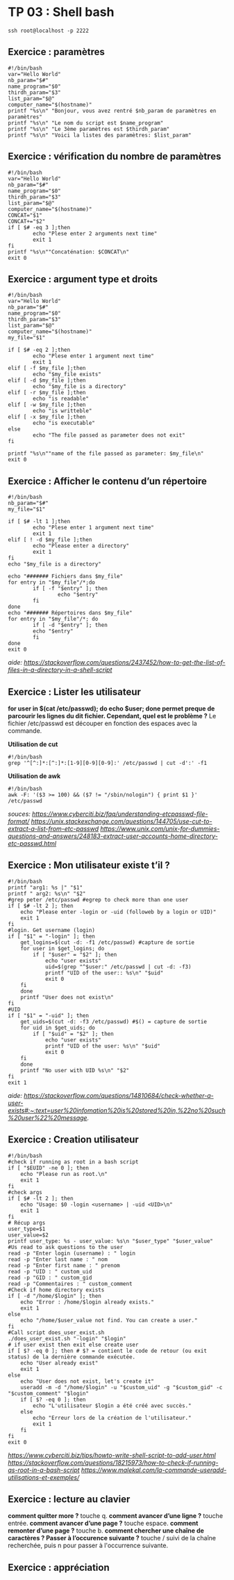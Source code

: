 # TP 03 : Shell bash
```
ssh root@localhost -p 2222
```
## Exercice : paramètres
```
#!/bin/bash
var="Hello World"
nb_param="$#"
name_program="$0"
thirdh_param="$3"
list_param="$@"
computer_name="$(hostname)"
printf "%s\n" "Bonjour, vous avez rentré $nb_param de paramètres en paramètres"
printf "%s\n" "Le nom du script est $name_program"
printf "%s\n" "Le 3ème paramètres est $thirdh_param"
printf "%s\n" "Voici la listes des paramètres: $list_param"
```
## Exercice : vérification du nombre de paramètres
```
#!/bin/bash
var="Hello World"
nb_param="$#"
name_program="$0"
thirdh_param="$3"
list_param="$@"
computer_name="$(hostname)"
CONCAT="$1"
CONCAT+="$2"
if [ $# -eq 3 ];then
        echo "Plese enter 2 arguments next time"
        exit 1
fi
printf "%s\n""Concaténation: $CONCAT\n"
exit 0
```
## Exercice : argument type et droits
```
#!/bin/bash
var="Hello World"
nb_param="$#"
name_program="$0"
thirdh_param="$3"
list_param="$@"
computer_name="$(hostname)"
my_file="$1"

if [ $# -eq 2 ];then
        echo "Plese enter 1 argument next time"
        exit 1
elif [ -f $my_file ];then
        echo "$my_file exists"
elif [ -d $my_file ];then
        echo "$my_file is a directory"
elif [ -r $my_file ];then
        echo "is readable"
elif [ -w $my_file ];then
        echo "is writteble"
elif [ -x $my_file ];then
        echo "is executable"
else
        echo "The file passed as parameter does not exit"
fi

printf "%s\n""name of the file passed as parameter: $my_file\n"
exit 0
```
## Exercice : Afficher le contenu d’un répertoire
```
#!/bin/bash
nb_param="$#"
my_file="$1"

if [ $# -lt 1 ];then
        echo "Plese enter 1 argument next time"
        exit 1
elif [ ! -d $my_file ];then
        echo "Please enter a directory"
        exit 1
fi
echo "$my_file is a directory"

echo "####### Fichiers dans $my_file"
for entry in "$my_file"/*;do
        if [ -f "$entry" ]; then
                echo "$entry"
        fi
done
echo "####### Répertoires dans $my_file"
for entry in "$my_file"/*; do
        if [ -d "$entry" ]; then
        echo "$entry"
        fi
done
exit 0
```
*aide: https://stackoverflow.com/questions/2437452/how-to-get-the-list-of-files-in-a-directory-in-a-shell-script*

## Exercice : Lister les utilisateur
**for user in $(cat /etc/passwd); do echo $user; done permet preque de
parcourir les lignes du dit fichier. Cependant, quel est le problème ?**
Le fichier /etc/passwd est découper en fonction des espaces avec la commande. 

**Utilisation de cut**
```
#!/bin/bash
grep '^[^:]*:[^:]*:[1-9][0-9][0-9]:' /etc/passwd | cut -d':' -f1
```
**Utilisation de awk**
```
#!/bin/bash
awk -F: '($3 >= 100) && ($7 != "/sbin/nologin") { print $1 }' /etc/passwd
```
*souces: https://www.cyberciti.biz/faq/understanding-etcpasswd-file-format/
https://unix.stackexchange.com/questions/144705/use-cut-to-extract-a-list-from-etc-passwd
https://www.unix.com/unix-for-dummies-questions-and-answers/248183-extract-user-accounts-home-directory-etc-passwd.html*

## Exercice : Mon utilisateur existe t’il ?
```
#!/bin/bash
printf "arg1: %s |" "$1"
printf " arg2: %s\n" "$2"
#grep peter /etc/passwd #egrep to check more than one user
if [ $# -lt 2 ]; then
    echo "Please enter -login or -uid (followeb by a login or UID)"
    exit 1
fi
#login. Get username (login) 
if [ "$1" = "-login" ]; then
    get_logins=$(cut -d: -f1 /etc/passwd) #capture de sortie
    for user in $get_logins; do
        if [ "$user" = "$2" ]; then
            echo "user exists"
            uid=$(grep "^$user:" /etc/passwd | cut -d: -f3)
            printf "UID of the user:: %s\n" "$uid"
            exit 0
	fi
    done
    printf "User does not exist\n"
fi
#UID
if [ "$1" = "-uid" ]; then
    get_uids=$(cut -d: -f3 /etc/passwd) #$() = capture de sortie
    for uid in $get_uids; do
        if [ "$uid" = "$2" ]; then
            echo "user exists"
            printf "UID of the user: %s\n" "$uid"
            exit 0
	fi
    done
    printf "No user with UID %s\n" "$2"
fi
exit 1
```
*aide: https://stackoverflow.com/questions/14810684/check-whether-a-user-exists#:~:text=user%20infomation%20is%20stored%20in,%22no%20such%20user%22%20message.*

## Exercice : Creation utilisateur
```
#!/bin/bash
#check if running as root in a bash script
if [ "$EUID" -ne 0 ]; then
    echo "Please run as root.\n"
    exit 1
fi
#check args
if [ $# -lt 2 ]; then
    echo "Usage: $0 -login <username> | -uid <UID>\n"
    exit 1
fi
# Récup args
user_type=$1
user_value=$2
printf user_type: %s - user_value: %s\n "$user_type" "$user_value"
#Us read to ask questions to the user
read -p "Enter login (username) : " login
read -p "Enter last name : " nom
read -p "Enter first name : " prenom
read -p "UID : " custom_uid
read -p "GID : " custom_gid
read -p "Commentaires : " custom_comment
#Check if home directory exists
if [ -d "/home/$login" ]; then
    echo "Error : /home/$login already exists."
    exit 1
else
    echo "/home/$user_value not find. You can create a user."
fi
#Call script does_user_exist.sh
./does_user_exist.sh "-login" "$login"
# if user exist then exit else create user
if [ $? -eq 0 ]; then # $? = contient le code de retour (ou exit status) de la dernière commande exécutée.
    echo "User already exist"
    exit 1
else
    echo "User does not exist, let's create it"
    useradd -m -d "/home/$login" -u "$custom_uid" -g "$custom_gid" -c "$custom_comment" "$login"
    if [ $? -eq 0 ]; then
        echo "L'utilisateur $login a été créé avec succès."
    else
        echo "Erreur lors de la création de l'utilisateur."
        exit 1
    fi
fi
exit 0
```
*https://www.cyberciti.biz/tips/howto-write-shell-script-to-add-user.html
https://stackoverflow.com/questions/18215973/how-to-check-if-running-as-root-in-a-bash-script
https://www.malekal.com/la-commande-useradd-utilisations-et-exemples/*

## Exercice : lecture au clavier
**comment quitter more ?** touche q.
**comment avancer d’une ligne ?** touche entrée.
**comment avancer d’une page ?** touche espace.
**comment remonter d’une page ?** touche b.
**comment chercher une chaı̂ne de caractères ? Passer à l’occurence suivante ?** touche / suivi de la chaîne recherchée, puis n pour passer à l'occurrence suivante.

## Exercice : appréciation